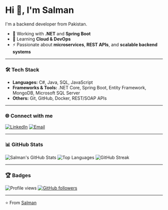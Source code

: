 # Hi 👋, I'm Salman
I'm a backend developer from Pakistan.

- 🔭 Working with **.NET** and **Spring Boot**
- 🌱 Learning **Cloud & DevOps**
- ⚡ Passionate about **microservices**, **REST APIs**, and **scalable backend systems**

---

### 🛠️ Tech Stack
- **Languages:** C#, Java, SQL, JavaScript
- **Frameworks & Tools:** .NET Core, Spring Boot, Entity Framework, MongoDB, Microsoft SQL Server
- **Others:** Git, GitHub, Docker, REST/SOAP APIs

---

### 🌐 Connect with me
[![LinkedIn](https://img.shields.io/badge/LinkedIn-blue?logo=linkedin&logoColor=white)](https://www.linkedin.com/in/YOUR-LINKEDIN-ID)
[![Email](https://img.shields.io/badge/Email-D14836?logo=gmail&logoColor=white)](mailto:myselfsalman2000@gmail.com)

---

### 📊 GitHub Stats
![Salman's GitHub Stats](https://github-readme-stats.vercel.app/api?username=YOUR_GITHUB_USERNAME&show_icons=true&theme=radical)
![Top Languages](https://github-readme-stats.vercel.app/api/top-langs/?username=YOUR_GITHUB_USERNAME&layout=compact&theme=radical)
![GitHub Streak](https://github-readme-streak-stats.herokuapp.com/?user=YOUR_GITHUB_USERNAME&theme=radical)

---

### 🏆 Badges
![Profile views](https://komarev.com/ghpvc/?username=YOUR_GITHUB_USERNAME&label=Profile%20views&color=0e75b6&style=flat)
[![GitHub followers](https://img.shields.io/github/followers/YOUR_GITHUB_USERNAME?label=Follow&style=social)](https://github.com/YOUR_GITHUB_USERNAME)

---

⭐️ From [Salman](https://github.com/YOUR_GITHUB_USERNAME)
